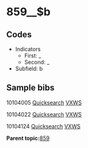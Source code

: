 # 859\_\_$b

## Codes

-   Indicators
    -   First: \_
    -   Second: \_
-   Subfield: b

## Sample bibs

10104005 [Quicksearch](https://search.library.yale.edu/catalog/10104005) [VXWS](http://prodorbis.library.yale.edu:7014/vxws/GetHoldingsService?bibId=10104005)

10104022 [Quicksearch](https://search.library.yale.edu/catalog/10104022) [VXWS](http://prodorbis.library.yale.edu:7014/vxws/GetHoldingsService?bibId=10104022)

10104124 [Quicksearch](https://search.library.yale.edu/catalog/10104124) [VXWS](http://prodorbis.library.yale.edu:7014/vxws/GetHoldingsService?bibId=10104124)

**Parent topic:**[859](../../tags/859/859.md)

